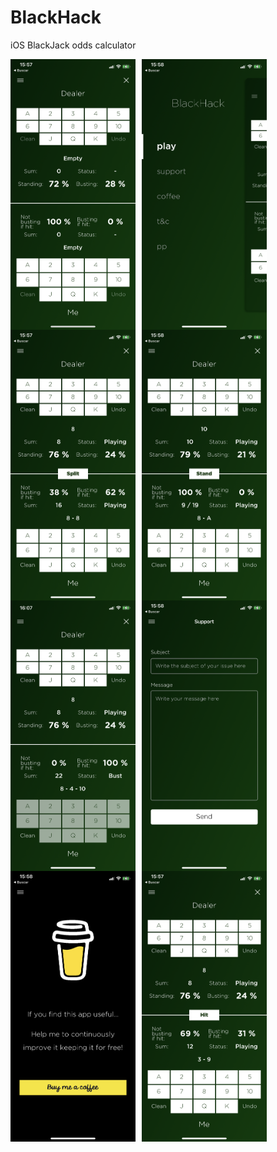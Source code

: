 # BlackHack

iOS BlackJack odds calculator

<img src="Demo/01.PNG" alt="Demo 1" width="200" style="float: left; margin-right: 10px; width: 200;">
<img src="Demo/02.PNG" alt="Demo 2" width="200" style="float: left; margin-right: 10px; width: 200;">
<img src="Demo/03.PNG" alt="Demo 3" width="200" style="float: left; margin-right: 10px;">
<img src="Demo/04.PNG" alt="Demo 4" width="200" style="float: left; margin-right: 10px; width: 200px;">
<img src="Demo/05.PNG" alt="Demo 5" width="200" style="float: left; margin-right: 10px; width: 200px;">
<img src="Demo/06.PNG" alt="Demo 6" width="200" style="float: left; margin-right: 10px; width: 200px;">
<img src="Demo/07.PNG" alt="Demo 7" width="200" style="float: left; margin-right: 10px; width: 200px;">
<img src="Demo/08.PNG" alt="Demo 8" width="200" style="float: left; margin-right: 10px; width: 200px;">
<!-- 
![Demo 01](Demo/01.PNG)
![Demo 02](Demo/02.PNG)
![Demo 03](Demo/03.PNG)
![Demo 04](Demo/04.PNG)
![Demo 05](Demo/05.PNG)
![Demo 06](Demo/06.PNG)
![Demo 07](Demo/07.PNG)
![Demo 08](Demo/08.PNG) -->
